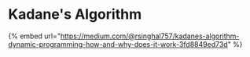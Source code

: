 # Kadane's Algorithm

{% embed url="https://medium.com/@rsinghal757/kadanes-algorithm-dynamic-programming-how-and-why-does-it-work-3fd8849ed73d" %}
